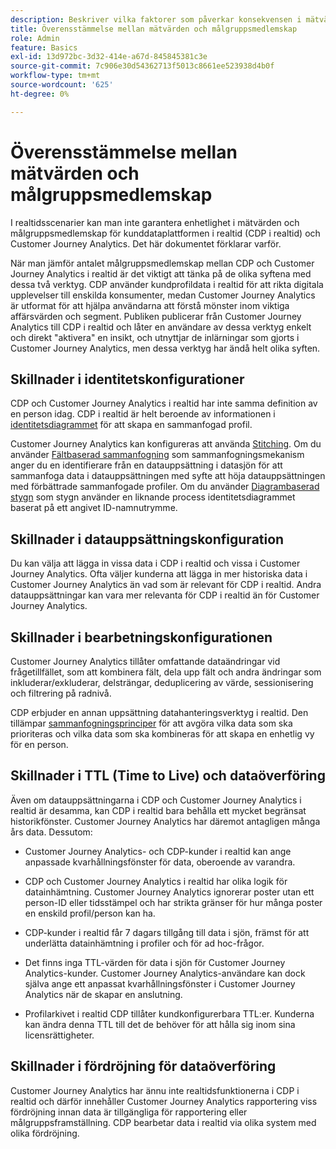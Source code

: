 ```yaml
---
description: Beskriver vilka faktorer som påverkar konsekvensen i mätvärden och antalet målgruppsmedlemskap mellan kunddataplattformen i realtid (CDP) och Customer Journey Analytics.
title: Överensstämmelse mellan mätvärden och målgruppsmedlemskap
role: Admin
feature: Basics
exl-id: 13d972bc-3d32-414e-a67d-845845381c3e
source-git-commit: 7c906e30d54362713f5013c8661ee523938d4b0f
workflow-type: tm+mt
source-wordcount: '625'
ht-degree: 0%

---
```



# Överensstämmelse mellan mätvärden och målgruppsmedlemskap

I realtidsscenarier kan man inte garantera enhetlighet i mätvärden och målgruppsmedlemskap för kunddataplattformen i realtid (CDP i realtid) och Customer Journey Analytics. Det här dokumentet förklarar varför.

När man jämför antalet målgruppsmedlemskap mellan CDP och Customer Journey Analytics i realtid är det viktigt att tänka på de olika syftena med dessa två verktyg. CDP använder kundprofildata i realtid för att rikta digitala upplevelser till enskilda konsumenter, medan Customer Journey Analytics är utformat för att hjälpa användarna att förstå mönster inom viktiga affärsvärden och segment. Publiken publicerar från Customer Journey Analytics till CDP i realtid och låter en användare av dessa verktyg enkelt och direkt &quot;aktivera&quot; en insikt, och utnyttjar de inlärningar som gjorts i Customer Journey Analytics, men dessa verktyg har ändå helt olika syften.

## Skillnader i identitetskonfigurationer

CDP och Customer Journey Analytics i realtid har inte samma definition av en person idag. CDP i realtid är helt beroende av informationen i [identitetsdiagrammet](https://experienceleague.adobe.com/docs/platform-learn/tutorials/identities/understanding-identity-and-identity-graphs.html?lang=sv-SE) för att skapa en sammanfogad profil.

Customer Journey Analytics kan konfigureras att använda [Stitching](../stitching/overview.md). Om du använder [Fältbaserad sammanfogning](/help/stitching/fbs.md) som sammanfogningsmekanism anger du en identifierare från en datauppsättning i datasjön för att sammanfoga data i datauppsättningen med syfte att höja datauppsättningen med förbättrade sammanfogade profiler. Om du använder [Diagrambaserad stygn](/help/stitching/gbs.md) som stygn använder en liknande process identitetsdiagrammet baserat på ett angivet ID-namnutrymme.


## Skillnader i datauppsättningskonfiguration

Du kan välja att lägga in vissa data i CDP i realtid och vissa i Customer Journey Analytics. Ofta väljer kunderna att lägga in mer historiska data i Customer Journey Analytics än vad som är relevant för CDP i realtid. Andra datauppsättningar kan vara mer relevanta för CDP i realtid än för Customer Journey Analytics.

## Skillnader i bearbetningskonfigurationen

Customer Journey Analytics tillåter omfattande dataändringar vid frågetillfället, som att kombinera fält, dela upp fält och andra ändringar som inkluderar/exkluderar, delsträngar, deduplicering av värde, sessionisering och filtrering på radnivå.

CDP erbjuder en annan uppsättning datahanteringsverktyg i realtid. Den tillämpar [sammanfogningsprinciper](https://experienceleague.adobe.com/docs/experience-platform/profile/merge-policies/overview.html?lang=sv-SE) för att avgöra vilka data som ska prioriteras och vilka data som ska kombineras för att skapa en enhetlig vy för en person.

## Skillnader i TTL (Time to Live) och dataöverföring

Även om datauppsättningarna i CDP och Customer Journey Analytics i realtid är desamma, kan CDP i realtid bara behålla ett mycket begränsat historikfönster. Customer Journey Analytics har däremot antagligen många års data. Dessutom:

* Customer Journey Analytics- och CDP-kunder i realtid kan ange anpassade kvarhållningsfönster för data, oberoende av varandra.

* CDP och Customer Journey Analytics i realtid har olika logik för datainhämtning. Customer Journey Analytics ignorerar poster utan ett person-ID eller tidsstämpel och har strikta gränser för hur många poster en enskild profil/person kan ha.

* CDP-kunder i realtid får 7 dagars tillgång till data i sjön, främst för att underlätta datainhämtning i profiler och för ad hoc-frågor.

* Det finns inga TTL-värden för data i sjön för Customer Journey Analytics-kunder. Customer Journey Analytics-användare kan dock själva ange ett anpassat kvarhållningsfönster i Customer Journey Analytics när de skapar en anslutning.

* Profilarkivet i realtid CDP tillåter kundkonfigurerbara TTL:er. Kunderna kan ändra denna TTL till det de behöver för att hålla sig inom sina licensrättigheter.

## Skillnader i fördröjning för dataöverföring

Customer Journey Analytics har ännu inte realtidsfunktionerna i CDP i realtid och därför innehåller Customer Journey Analytics rapportering viss fördröjning innan data är tillgängliga för rapportering eller målgruppsframställning. CDP bearbetar data i realtid via olika system med olika fördröjning.

